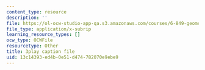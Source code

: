 ```yaml
---
content_type: resource
description: ''
file: https://ol-ocw-studio-app-qa.s3.amazonaws.com/courses/6-849-geometric-folding-algorithms-linkages-origami-polyhedra-fall-2012/13c14393ed4b0e51d474782070e9ebe9_MDcAOTaCXHs.srt
file_type: application/x-subrip
learning_resource_types: []
ocw_type: OCWFile
resourcetype: Other
title: 3play caption file
uid: 13c14393-ed4b-0e51-d474-782070e9ebe9
---
```

